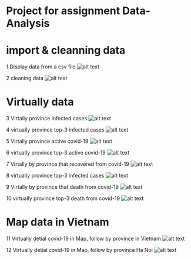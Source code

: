 # Project for assignment Data-Analysis
# import & cleanning data 
1 Display data from a csv file
![alt text](image.png)

2 cleaning data
![alt text](image-1.png)
# Virtually data
3 Virtally province infected cases
![alt text](image-2.png)

4 virtually province top-3 infected cases
![alt text](image-3.png)

5 Virtally province active covid-19
![alt text](image-4.png)

6 virtually province top-3 active covid-19
![alt text](image-5.png)

7 Virtally by province that recovered from covid-19 
![alt text](image-6.png)

8 virtually province top-3 infected cases
![alt text](image-7.png)

9 Virtally by province that death from covid-19
![alt text](image-8.png)

10 virtually province top-3 death from covid-19
![alt text](image-9.png)
# Map data in Vietnam
11 Virtually detial covid-19 in Map, follow by province in Vietnam
![alt text](image-10.png)

12 Virtually detial covid-19 in Map, follow by province Ha Noi
![alt text](image-11.png)
